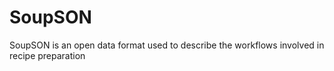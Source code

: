 # SoupSON

SoupSON is an open data format used to describe the workflows involved in recipe preparation 
